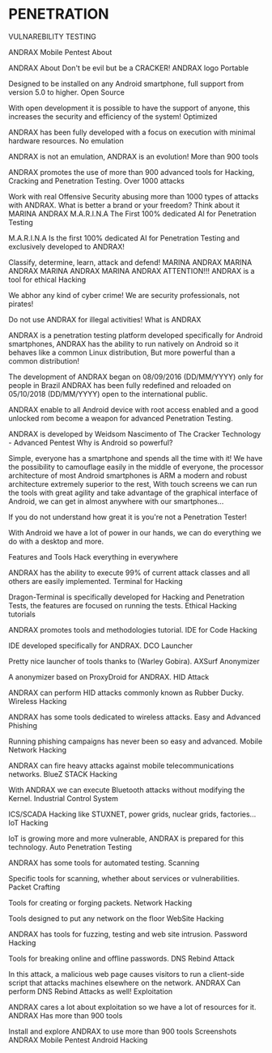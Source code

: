 # PENETRATION
VULNAREBILITY TESTING


ANDRAX Mobile Pentest
About

ANDRAX
About
Don't be evil but be a CRACKER!
ANDRAX logo
Portable

Designed to be installed on any Android smartphone, full support from version 5.0 to higher.
Open Source

With open development it is possible to have the support of anyone, this increases the security and efficiency of the system!
Optimized

ANDRAX has been fully developed with a focus on execution with minimal hardware resources.
No emulation

ANDRAX is not an emulation, ANDRAX is an evolution!
More than 900 tools

ANDRAX promotes the use of more than 900 advanced tools for Hacking, Cracking and Penetration Testing.
Over 1000 attacks

Work with real Offensive Security abusing more than 1000 types of attacks with ANDRAX.
What is better a brand or your freedom?
Think about it
MARINA ANDRAX
M.A.R.I.N.A
The First 100% dedicated AI for Penetration Testing


M.A.R.I.N.A Is the first 100% dedicated AI for Penetration Testing and exclusively developed to ANDRAX!

Classify, determine, learn, attack and defend!
MARINA ANDRAX
MARINA ANDRAX
MARINA ANDRAX
MARINA ANDRAX
ATTENTION!!!
ANDRAX is a tool for ethical Hacking

We abhor any kind of cyber crime!
We are security professionals, not pirates!

Do not use ANDRAX for illegal activities!
What is ANDRAX

ANDRAX is a penetration testing platform developed specifically for Android smartphones, ANDRAX has the ability to run natively on Android so it behaves like a common Linux distribution, But more powerful than a common distribution!

The development of ANDRAX began on 08/09/2016 (DD/MM/YYYY) only for people in Brazil
ANDRAX has been fully redefined and reloaded on 05/10/2018 (DD/MM/YYYY) open to the international public.

ANDRAX enable to all Android device with root access enabled and a good unlocked rom become a weapon for advanced Penetration Testing.

ANDRAX is developed by Weidsom Nascimento of The Cracker Technology - Advanced Pentest
Why is Android so powerful?

Simple, everyone has a smartphone and spends all the time with it! We have the possibility to camouflage easily in the middle of everyone, the processor architecture of most Android smartphones is ARM a modern and robust architecture extremely superior to the rest, With touch screens we can run the tools with great agility and take advantage of the graphical interface of Android, we can get in almost anywhere with our smartphones...

If you do not understand how great it is you're not a Penetration Tester!

With Android we have a lot of power in our hands, we can do everything we do with a desktop and more.



Features and Tools
Hack everything in everywhere

ANDRAX has the ability to execute 99% of current attack classes and all others are easily implemented.
Terminal for Hacking

Dragon-Terminal is specifically developed for Hacking and Penetration Tests, the features are focused on running the tests.
Ethical Hacking tutorials

ANDRAX promotes tools and methodologies tutorial.
IDE for Code Hacking

IDE developed specifically for ANDRAX.
DCO Launcher

Pretty nice launcher of tools thanks to (Warley Gobira).
AXSurf Anonymizer

A anonymizer based on ProxyDroid for ANDRAX.
HID Attack

ANDRAX can perform HID attacks commonly known as Rubber Ducky.
Wireless Hacking

ANDRAX has some tools dedicated to wireless attacks.
Easy and Advanced Phishing

Running phishing campaigns has never been so easy and advanced.
Mobile Network Hacking

ANDRAX can fire heavy attacks against mobile telecommunications networks.
BlueZ STACK Hacking

With ANDRAX we can execute Bluetooth attacks without modifying the Kernel.
Industrial Control System

ICS/SCADA Hacking like STUXNET, power grids, nuclear grids, factories...
IoT Hacking

IoT is growing more and more vulnerable, ANDRAX is prepared for this technology.
Auto Penetration Testing

ANDRAX has some tools for automated testing.
Scanning

Specific tools for scanning, whether about services or vulnerabilities.
Packet Crafting

Tools for creating or forging packets.
Network Hacking

Tools designed to put any network on the floor
WebSite Hacking

ANDRAX has tools for fuzzing, testing and web site intrusion.
Password Hacking

Tools for breaking online and offline passwords.
DNS Rebind Attack

In this attack, a malicious web page causes visitors to run a client-side script that attacks machines elsewhere on the network. ANDRAX Can perform DNS Rebind Attacks as well!
Exploitation

ANDRAX cares a lot about exploitation so we have a lot of resources for it.
ANDRAX Has more than 900 tools

Install and explore ANDRAX to use more than 900 tools
Screenshots
ANDRAX Mobile Pentest Android Hacking
